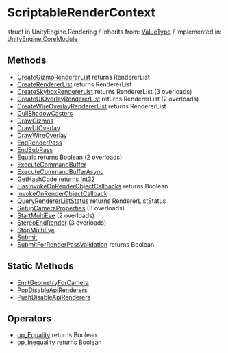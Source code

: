 # ScriptableRenderContext
struct in UnityEngine.Rendering
 / Inherits from: <a href="https://docs.unity3d.com/6000.0/Documentation/ScriptReference/ValueType.html" target="_blank">ValueType</a> / Implemented in: <a href="https://docs.unity3d.com/6000.0/Documentation/ScriptReference/UnityEngine.CoreModule.html" target="_blank">UnityEngine.CoreModule</a>
## Methods
- <a href="https://docs.unity3d.com/6000.0/Documentation/ScriptReference/ScriptableRenderContext.CreateGizmoRendererList.html" target="_blank">CreateGizmoRendererList</a> returns RendererList
- <a href="https://docs.unity3d.com/6000.0/Documentation/ScriptReference/ScriptableRenderContext.CreateRendererList.html" target="_blank">CreateRendererList</a> returns RendererList
- <a href="https://docs.unity3d.com/6000.0/Documentation/ScriptReference/ScriptableRenderContext.CreateSkyboxRendererList.html" target="_blank">CreateSkyboxRendererList</a> returns RendererList (3 overloads)
- <a href="https://docs.unity3d.com/6000.0/Documentation/ScriptReference/ScriptableRenderContext.CreateUIOverlayRendererList.html" target="_blank">CreateUIOverlayRendererList</a> returns RendererList (2 overloads)
- <a href="https://docs.unity3d.com/6000.0/Documentation/ScriptReference/ScriptableRenderContext.CreateWireOverlayRendererList.html" target="_blank">CreateWireOverlayRendererList</a> returns RendererList
- <a href="https://docs.unity3d.com/6000.0/Documentation/ScriptReference/ScriptableRenderContext.CullShadowCasters.html" target="_blank">CullShadowCasters</a>
- <a href="https://docs.unity3d.com/6000.0/Documentation/ScriptReference/ScriptableRenderContext.DrawGizmos.html" target="_blank">DrawGizmos</a>
- <a href="https://docs.unity3d.com/6000.0/Documentation/ScriptReference/ScriptableRenderContext.DrawUIOverlay.html" target="_blank">DrawUIOverlay</a>
- <a href="https://docs.unity3d.com/6000.0/Documentation/ScriptReference/ScriptableRenderContext.DrawWireOverlay.html" target="_blank">DrawWireOverlay</a>
- <a href="https://docs.unity3d.com/6000.0/Documentation/ScriptReference/ScriptableRenderContext.EndRenderPass.html" target="_blank">EndRenderPass</a>
- <a href="https://docs.unity3d.com/6000.0/Documentation/ScriptReference/ScriptableRenderContext.EndSubPass.html" target="_blank">EndSubPass</a>
- <a href="https://docs.unity3d.com/6000.0/Documentation/ScriptReference/ScriptableRenderContext.Equals.html" target="_blank">Equals</a> returns Boolean (2 overloads)
- <a href="https://docs.unity3d.com/6000.0/Documentation/ScriptReference/ScriptableRenderContext.ExecuteCommandBuffer.html" target="_blank">ExecuteCommandBuffer</a>
- <a href="https://docs.unity3d.com/6000.0/Documentation/ScriptReference/ScriptableRenderContext.ExecuteCommandBufferAsync.html" target="_blank">ExecuteCommandBufferAsync</a>
- <a href="https://docs.unity3d.com/6000.0/Documentation/ScriptReference/ScriptableRenderContext.GetHashCode.html" target="_blank">GetHashCode</a> returns Int32
- <a href="https://docs.unity3d.com/6000.0/Documentation/ScriptReference/ScriptableRenderContext.HasInvokeOnRenderObjectCallbacks.html" target="_blank">HasInvokeOnRenderObjectCallbacks</a> returns Boolean
- <a href="https://docs.unity3d.com/6000.0/Documentation/ScriptReference/ScriptableRenderContext.InvokeOnRenderObjectCallback.html" target="_blank">InvokeOnRenderObjectCallback</a>
- <a href="https://docs.unity3d.com/6000.0/Documentation/ScriptReference/ScriptableRenderContext.QueryRendererListStatus.html" target="_blank">QueryRendererListStatus</a> returns RendererListStatus
- <a href="https://docs.unity3d.com/6000.0/Documentation/ScriptReference/ScriptableRenderContext.SetupCameraProperties.html" target="_blank">SetupCameraProperties</a> (3 overloads)
- <a href="https://docs.unity3d.com/6000.0/Documentation/ScriptReference/ScriptableRenderContext.StartMultiEye.html" target="_blank">StartMultiEye</a> (2 overloads)
- <a href="https://docs.unity3d.com/6000.0/Documentation/ScriptReference/ScriptableRenderContext.StereoEndRender.html" target="_blank">StereoEndRender</a> (3 overloads)
- <a href="https://docs.unity3d.com/6000.0/Documentation/ScriptReference/ScriptableRenderContext.StopMultiEye.html" target="_blank">StopMultiEye</a>
- <a href="https://docs.unity3d.com/6000.0/Documentation/ScriptReference/ScriptableRenderContext.Submit.html" target="_blank">Submit</a>
- <a href="https://docs.unity3d.com/6000.0/Documentation/ScriptReference/ScriptableRenderContext.SubmitForRenderPassValidation.html" target="_blank">SubmitForRenderPassValidation</a> returns Boolean
## Static Methods
- <a href="https://docs.unity3d.com/6000.0/Documentation/ScriptReference/ScriptableRenderContext.EmitGeometryForCamera.html" target="_blank">EmitGeometryForCamera</a>
- <a href="https://docs.unity3d.com/6000.0/Documentation/ScriptReference/ScriptableRenderContext.PopDisableApiRenderers.html" target="_blank">PopDisableApiRenderers</a>
- <a href="https://docs.unity3d.com/6000.0/Documentation/ScriptReference/ScriptableRenderContext.PushDisableApiRenderers.html" target="_blank">PushDisableApiRenderers</a>
## Operators
- <a href="https://docs.unity3d.com/6000.0/Documentation/ScriptReference/ScriptableRenderContext.op_Equality.html" target="_blank">op_Equality</a> returns Boolean
- <a href="https://docs.unity3d.com/6000.0/Documentation/ScriptReference/ScriptableRenderContext.op_Inequality.html" target="_blank">op_Inequality</a> returns Boolean
